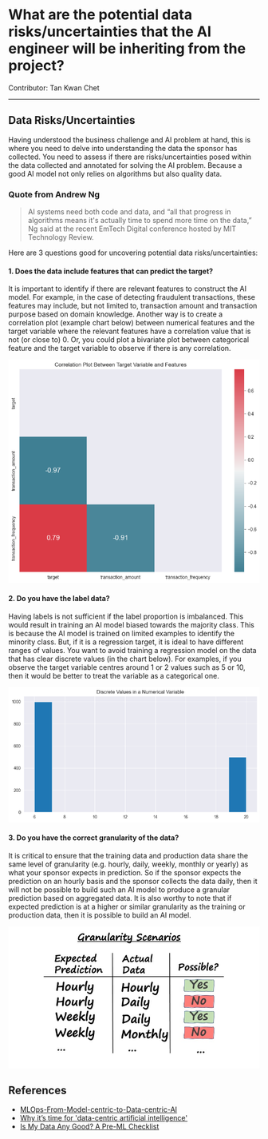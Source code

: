 # What are the potential data risks/uncertainties that the AI engineer will be inheriting from the project?
Contributor: Tan Kwan Chet 

---
## Data Risks/Uncertainties

Having understood the business challenge and AI problem at hand, this is where you need to delve into understanding the data the sponsor has collected. You need to assess if there are risks/uncertainties posed within the data collected and annotated for solving the AI problem. Because a good AI model not only relies on algorithms but also quality data.

### Quote from Andrew Ng
> AI systems need both code and data, and “all that progress in algorithms means it's actually time to spend more time on the data,” Ng said at the recent EmTech Digital conference hosted by MIT Technology Review.

Here are 3 questions good for uncovering potential data risks/uncertainties:

#### 1. Does the data include features that can predict the target?

It is important to identify if there are relevant features to construct the AI model. For example, in the case of detecting fraudulent transactions, these features may include, but not limited to, transaction amount and transaction purpose based on domain knowledge. Another way is to create a correlation plot (example chart below) between numerical features and the target variable where the relevant features have a correlation value that is not (or close to) 0. Or, you could plot a bivariate plot between categorical feature and the target variable to observe if there is any correlation. 

![Corrplot](../assets/images/charts/corrplot_chart.png)  

#### 2. Do you have the label data?

Having labels is not sufficient if the label proportion is imbalanced. This would result in training an AI model biased towards the majority class. This is because the AI model is trained on limited examples to identify the minority class. But, if it is a regression target, it is ideal to have different ranges of values. You want to avoid training a regression model on the data that has clear discrete values (in the chart below). For examples, if you observe the target variable centres around 1 or 2 values such as 5 or 10, then it would be better to treat the variable as a categorical one. 

![Discreteplot](../assets/images/charts/discreteplot_chart.png)  

#### 3. Do you have the correct granularity of the data?

It is critical to ensure that the training data and production data share the same level of granularity (e.g. hourly, daily, weekly, monthly or yearly) as what your sponsor expects in prediction. So if the sponsor expects the prediction on an hourly basis and the sponsor collects the data daily, then it will not be possible to build such an AI model to produce a granular prediction based on aggregated data. It is also worthy to note that if expected prediction is at a higher or similar granularity as the training or production data, then it is possible to build an AI model. 

![GranularityDiagram](../assets/images/diagrams/granularity_diagram.jpg)  


## References 
- [MLOps-From-Model-centric-to-Data-centric-AI](https://www.deeplearning.ai/wp-content/uploads/2021/06/MLOps-From-Model-centric-to-Data-centric-AI.pdf)
- [Why it’s time for 'data-centric artificial intelligence'](https://mitsloan.mit.edu/ideas-made-to-matter/why-its-time-data-centric-artificial-intelligence)
- [Is My Data Any Good? A Pre-ML Checklist](https://services.google.com/fh/files/blogs/data-prep-checklist-ml-bd-wp-v2.pdf)